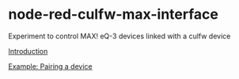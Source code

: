 # node-red-culfw-max-interface
Experiment to control MAX! eQ-3 devices linked with a culfw device

[Introduction](Introduction.md)

[Example: Pairing a device](Example_pairing.md)




 




